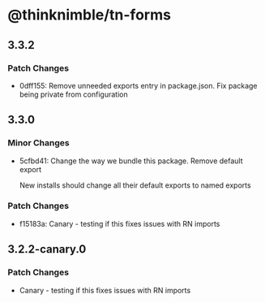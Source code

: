 # @thinknimble/tn-forms

## 3.3.2

### Patch Changes

- 0dff155: Remove unneeded exports entry in package.json. Fix package being private from configuration

## 3.3.0

### Minor Changes

- 5cfbd41: Change the way we bundle this package. Remove default export

  New installs should change all their default exports to named exports

### Patch Changes

- f15183a: Canary - testing if this fixes issues with RN imports

## 3.2.2-canary.0

### Patch Changes

- Canary - testing if this fixes issues with RN imports
